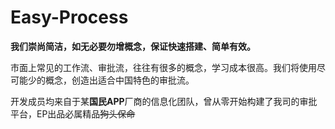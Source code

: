 # Easy-Process

**我们崇尚简洁，如无必要勿增概念，保证快速搭建、简单有效。**

市面上常见的工作流、审批流，往往有很多的概念，学习成本很高。我们将使用尽可能少的概念，创造出适合中国特色的审批流。

开发成员均来自于某**国民APP**厂商的信息化团队，曾从零开始构建了我司的审批平台，EP出品必属精品~~狗头保命~~